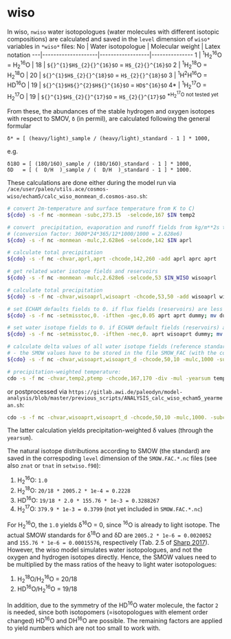 # wiso

In wiso, `nwiso` water isotopologues (water molecules with different isotopic compositions) are calculated and saved in the `level` dimension of `wiso*` variables in `*wiso*` files:
No | Water isotopologue | Molecular weight | Latex notation
---|--------------------|------------------|---------------
1 | <sup>1</sup>H<sub>2</sub><sup>16</sup>O = H<sub>2</sub><sup>16</sup>O | 18 | `${}^{1}$H$_{2}{}^{16}$O` = `H$_{2}{}^{16}$O`
2 | <sup>1</sup>H<sub>2</sub><sup>18</sup>O = H<sub>2</sub><sup>18</sup>O | 20 | `${}^{1}$H$_{2}{}^{18}$O` = `H$_{2}{}^{18}$O`
3 | <sup>1</sup>H<sup>2</sup>H<sup>16</sup>O = HD<sup>16</sup>O | 19 | `${}^{1}$H${}^{2}$H${}^{16}$O` = `HD$^{16}$O`
4\* | <sup>1</sup>H<sub>2</sub><sup>17</sup>O = H<sub>2</sub><sup>17</sup>O | 19 | `${}^{1}$H$_{2}{}^{17}$O` = `H$_{2}{}^{17}$O`
<sup>\*H<sub>2</sub><sup>17</sup>O not tested yet</sup>

From these, the abundances of the stable hydrogen and oxygen isotopes with respect to SMOV, `δ` (in permil), are calculated following the general formular
```
δ* = [ (heavy/light)_sample / (heavy/light)_standard - 1 ] * 1000,
```
e.g.
```
δ18O = [ (18O/16O)_sample / (18O/16O)_standard - 1 ] * 1000,
δD   = [ (  D/H  )_sample / (  D/H  )_standard - 1 ] * 1000.
```

These calculations are done either during the model run via `/ace/user/paleo/utils.ace/cosmos-wiso/echam5/calc_wiso_monmean_d.cosmos-aso.sh`:
```bash
# convert 2m-temperature and surface temperature from K to C)
${cdo} -s -f nc -monmean -subc,273.15  -selcode,167 $IN temp2

# convert  precipitation, evaporation and runoff fields from kg/m**2s to mm/month
# (conversion factor: 3600*24*365/12*1000/1000 = 2.628e6)
${cdo} -s -f nc -monmean -mulc,2.628e6 -selcode,142 $IN aprl

# calculate total precipitation
${cdo} -s -f nc -chvar,aprl,aprt -chcode,142,260 -add aprl aprc aprt

# get related water isotope fields and reservoirs
${cdo} -s -f nc -monmean -mulc,2.628e6 -selcode,53 $IN_WISO wisoaprl

# calculate total precipitation
${cdo} -s -f nc -chvar,wisoaprl,wisoaprt -chcode,53,50 -add wisoaprl wisoaprc wisoaprt

# set ECHAM defaults fields to 0. if flux fields (reservoirs) are less than 0.05 mm/month (0.05 mm)
${cdo} -s -f nc -setmisstoc,0. -ifthen -gec,0.05 aprt aprt dummy; mv dummy aprt

# set water isotope fields to 0. if ECHAM default fields (reservoirs) are zero
${cdo} -s -f nc -setmisstoc,0. -ifthen -nec,0. aprt wisoaprt dummy; mv dummy wisoaprt

# calculate delta values of all water isotope fields (reference standard: SMOW) 
# - the SMOW values have to be stored in the file SMOW_FAC (with the correct grid size & order of isotope values!)
${cdo} -s -f nc -chvar,wisoaprt,wisoaprt_d -chcode,50,10 -mulc,1000 -subc,1. -div -div wisoaprt aprt ${SMOW_FAC} wisoaprt_d

# precipitation-weighted temperature:
cdo -s -f nc -chvar,temp2,ptemp -chcode,167,170 -div -mul -yearsum temp2 -yearsum aprt -yearsum aprt ptemp.yearmean
```
or postprocessed via `https://gitlab.awi.de/paleodyn/model-analysis/blob/master/previous_scripts/ANALYSIS_calc_wiso_echam5_yearmean.sh`:
```bash
cdo -s -f nc -chvar,wisoaprt,wisoaprt_d -chcode,50,10 -mulc,1000. -subc,1. -div -div yearsum wisoaprt -yearsum aprt $SMOW_FAC_file wisoaprt_d.yearmean
```
The latter calculation yields precipitation-weighted δ values (through the `yearsum`).

The natural isotope distributions according to SMOW (the standard) are saved in the correspoding `level` dimension of the `SMOW.FAC.*.nc` files (see also `znat` or `tnat` in `setwiso.f90`):
1. H<sub>2</sub><sup>16</sup>O: `1.0`
2. H<sub>2</sub><sup>18</sup>O: `20/18 * 2005.2 * 1e-4 = 0.2228`
3. HD<sup>16</sup>O: `19/18 * 2.0 * 155.76 * 1e-3 = 0.3288267`
4. H<sub>2</sub><sup>17</sup>O: `379.9 * 1e-3 = 0.3799` (not yet included in `SMOW.FAC.*.nc`)

For H<sub>2</sub><sup>16</sup>O, the `1.0` yields δ<sup>16</sup>O = 0, since <sup>16</sup>O is already to light isotope. The actual SMOW standards for δ<sup>18</sup>O and δD are `2005.2 * 1e-6 = 0.0020052` and `155.76 * 1e-6 = 0.00015576`, respectively (Tab. 2.5 of [Sharp 2017](https://digitalrepository.unm.edu/unm_oer/1/)). However, the wiso model simulates water isotopologues, and not the oxygen and hydrogen isotopes directly. Hence, the SMOW values need to be multiplied by the mass ratios of the heavy to light water isotopologues:
1. H<sub>2</sub><sup>18</sup>O/H<sub>2</sub><sup>16</sup>O = 20/18
2. HD<sup>16</sup>O/H<sub>2</sub><sup>16</sup>O = 19/18

In addition, due to the symmetry of the HD<sup>16</sup>O water molecule, the factor `2` is needed, since both isotopomers (=isotopologues with element order changed) HD<sup>16</sup>O and DH<sup>16</sup>O are possible. The remaining factors are applied to yield numbers which are not too small to work with.

